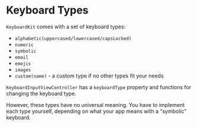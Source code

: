 # Keyboard Types

`KeyboardKit` comes with a set of keyboard types:

* `alphabetic(uppercased/lowercased/capsLocked)`
* `numeric`
* `symbolic`
* `email`
* `emojis`
* `images`
* `custom(name)` - a custom type if no other types fit your needs

`KeyboardInputViewController` has a `keyboardType` property and functions for changing the keyboard type. 

However, these types have no universal meaning. You have to implement each type yourself, depending on what your app means with a "symbolic" keyboard.
